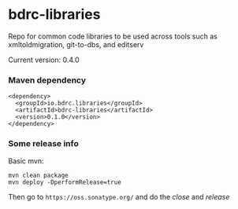 # bdrc-libraries
Repo for common code libraries to be used across tools such as xmltoldmigration, git-to-dbs, and editserv

Current version: 0.4.0

### Maven dependency
    <dependency>
      <groupId>io.bdrc.libraries</groupId>
      <artifactId>bdrc-libraries</artifactId>
      <version>0.1.0</version>
    </dependency>

### Some release info
Basic mvn:

    mvn clean package
    mvn deploy -DperformRelease=true

Then go to `https://oss.sonatype.org/`  and do the *close* and *release*
